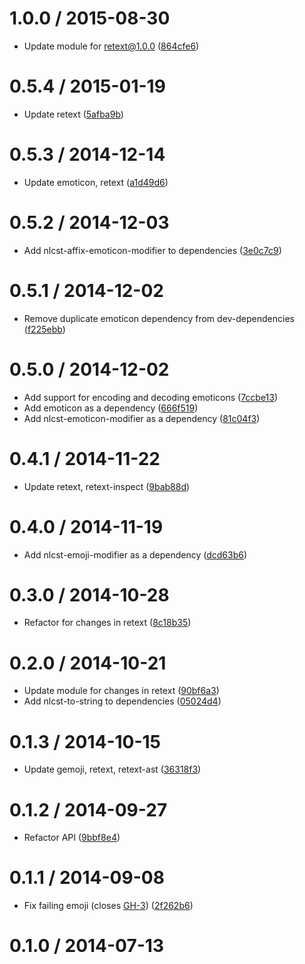<!--mdast setext-->

<!--lint disable no-multiple-toplevel-headings-->

<!--lint disable maximum-line-length-->

1.0.0 / 2015-08-30
==================

*   Update module for retext@1.0.0 ([864cfe6](https://github.com/wooorm/retext-emoji/commit/864cfe6))

0.5.4 / 2015-01-19
==================

*   Update retext ([5afba9b](https://github.com/wooorm/retext-emoji/commit/5afba9b))

0.5.3 / 2014-12-14
==================

*   Update emoticon, retext ([a1d49d6](https://github.com/wooorm/retext-emoji/commit/a1d49d6))

0.5.2 / 2014-12-03
==================

*   Add nlcst-affix-emoticon-modifier to dependencies ([3e0c7c9](https://github.com/wooorm/retext-emoji/commit/3e0c7c9))

0.5.1 / 2014-12-02
==================

*   Remove duplicate emoticon dependency from dev-dependencies ([f225ebb](https://github.com/wooorm/retext-emoji/commit/f225ebb))

0.5.0 / 2014-12-02
==================

*   Add support for encoding and decoding emoticons ([7ccbe13](https://github.com/wooorm/retext-emoji/commit/7ccbe13))
*   Add emoticon as a dependency ([666f519](https://github.com/wooorm/retext-emoji/commit/666f519))
*   Add nlcst-emoticon-modifier as a dependency ([81c04f3](https://github.com/wooorm/retext-emoji/commit/81c04f3))

0.4.1 / 2014-11-22
==================

*   Update retext, retext-inspect ([9bab88d](https://github.com/wooorm/retext-emoji/commit/9bab88d))

0.4.0 / 2014-11-19
==================

*   Add nlcst-emoji-modifier as a dependency ([dcd63b6](https://github.com/wooorm/retext-emoji/commit/dcd63b6))

0.3.0 / 2014-10-28
==================

*   Refactor for changes in retext ([8c18b35](https://github.com/wooorm/retext-emoji/commit/8c18b35))

0.2.0 / 2014-10-21
==================

*   Update module for changes in retext ([90bf6a3](https://github.com/wooorm/retext-emoji/commit/90bf6a3))
*   Add nlcst-to-string to dependencies ([05024d4](https://github.com/wooorm/retext-emoji/commit/05024d4))

0.1.3 / 2014-10-15
==================

*   Update gemoji, retext, retext-ast ([36318f3](https://github.com/wooorm/retext-emoji/commit/36318f3))

0.1.2 / 2014-09-27
==================

*   Refactor API ([9bbf8e4](https://github.com/wooorm/retext-emoji/commit/9bbf8e4))

0.1.1 / 2014-09-08
==================

*   Fix failing emoji (closes [GH-3](https://github.com/wooorm/retext-emoji/issues/3)) ([2f262b6](https://github.com/wooorm/retext-emoji/commit/2f262b6))

0.1.0 / 2014-07-13
==================
